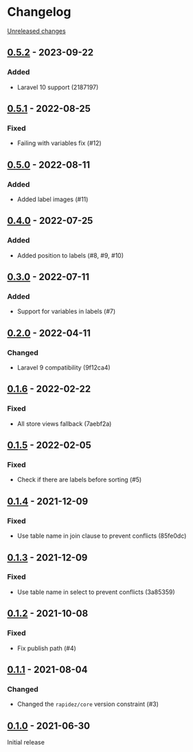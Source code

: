 # Changelog 

[Unreleased changes](https://github.com/rapidez/amasty-label/compare/0.5.2...master)
## [0.5.2](https://github.com/rapidez/amasty-label/releases/tag/0.5.2) - 2023-09-22

### Added

- Laravel 10 support (2187197)

## [0.5.1](https://github.com/rapidez/amasty-label/releases/tag/0.5.1) - 2022-08-25

### Fixed

- Failing with variables fix (#12)

## [0.5.0](https://github.com/rapidez/amasty-label/releases/tag/0.5.0) - 2022-08-11

### Added

- Added label images (#11)

## [0.4.0](https://github.com/rapidez/amasty-label/releases/tag/0.4.0) - 2022-07-25

### Added

- Added position to labels (#8, #9, #10)

## [0.3.0](https://github.com/rapidez/amasty-label/releases/tag/0.3.0) - 2022-07-11

### Added

- Support for variables in labels (#7)

## [0.2.0](https://github.com/rapidez/amasty-label/releases/tag/0.2.0) - 2022-04-11

### Changed

- Laravel 9 compatibility (9f12ca4)

## [0.1.6](https://github.com/rapidez/amasty-label/releases/tag/0.1.6) - 2022-02-22

### Fixed

- All store views fallback (7aebf2a)

## [0.1.5](https://github.com/rapidez/amasty-label/releases/tag/0.1.5) - 2022-02-05

### Fixed

- Check if there are labels before sorting (#5)

## [0.1.4](https://github.com/rapidez/amasty-label/releases/tag/0.1.4) - 2021-12-09

### Fixed

- Use table name in join clause to prevent conflicts (85fe0dc)

## [0.1.3](https://github.com/rapidez/amasty-label/releases/tag/0.1.3) - 2021-12-09

### Fixed

- Use table name in select to prevent conflicts (3a85359)

## [0.1.2](https://github.com/rapidez/amasty-label/releases/tag/0.1.2) - 2021-10-08

### Fixed

- Fix publish path (#4)

## [0.1.1](https://github.com/rapidez/amasty-label/releases/tag/0.1.1) - 2021-08-04

### Changed

- Changed the `rapidez/core` version constraint (#3)

## [0.1.0](https://github.com/rapidez/amasty-label/releases/tag/0.1.0) - 2021-06-30

Initial release


